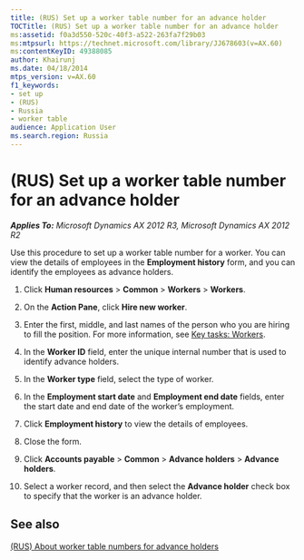 ```yaml
---
title: (RUS) Set up a worker table number for an advance holder
TOCTitle: (RUS) Set up a worker table number for an advance holder
ms:assetid: f0a3d550-520c-40f3-a522-263fa7f29b03
ms:mtpsurl: https://technet.microsoft.com/library/JJ678603(v=AX.60)
ms:contentKeyID: 49388085
author: Khairunj
ms.date: 04/18/2014
mtps_version: v=AX.60
f1_keywords:
- set up
- (RUS)
- Russia
- worker table
audience: Application User
ms.search.region: Russia
---
```


# (RUS) Set up a worker table number for an advance holder 


_**Applies To:** Microsoft Dynamics AX 2012 R3, Microsoft Dynamics AX 2012 R2_

Use this procedure to set up a worker table number for a worker. You can view the details of employees in the **Employment history** form, and you can identify the employees as advance holders.

1.  Click **Human resources** \> **Common** \> **Workers** \> **Workers**.

2.  On the **Action Pane**, click **Hire new worker**.

3.  Enter the first, middle, and last names of the person who you are hiring to fill the position. For more information, see [Key tasks: Workers](key-tasks-workers.md).

4.  In the **Worker ID** field, enter the unique internal number that is used to identify advance holders.

5.  In the **Worker type** field, select the type of worker.

6.  In the **Employment start date** and **Employment end date** fields, enter the start date and end date of the worker’s employment.

7.  Click **Employment history** to view the details of employees.

8.  Close the form.

9.  Click **Accounts payable** \> **Common** \> **Advance holders** \> **Advance holders**.

10. Select a worker record, and then select the **Advance holder** check box to specify that the worker is an advance holder.

## See also

[(RUS) About worker table numbers for advance holders](rus-about-worker-table-numbers-for-advance-holders.md)

  


